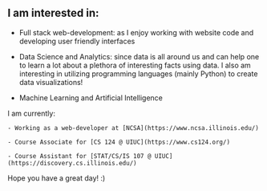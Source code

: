 ## I am interested in:

- Full stack web-development: as I enjoy working with website code and developing user friendly interfaces
       
- Data Science and Analytics: since data is all around us and can help one to learn a lot about a plethora of interesting facts using data. I                also am interesting in utilizing programming languages (mainly Python) to create data visualizations!
       
- Machine Learning and Artificial Intelligence


I am currently: 

    - Working as a web-developer at [NCSA](https://www.ncsa.illinois.edu/) 
    
    - Course Associate for [CS 124 @ UIUC](https://www.cs124.org/)
    
    - Course Assistant for [STAT/CS/IS 107 @ UIUC](https://discovery.cs.illinois.edu/)

Hope you have a great day! :)
